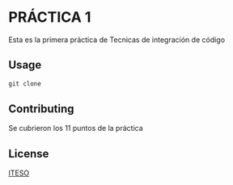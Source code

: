 # PRÁCTICA 1

Esta es la primera práctica de Tecnicas de integración de código


## Usage

```python
git clone

```

## Contributing

Se cubrieron los 11 puntos de la práctica

## License

[ITESO](https://test/practica1)
